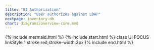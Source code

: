 ```yaml
---
title: "UI Authorization"
description: "User authorizes against LDAP"
nextpage: inventory-db
chart: diagrams/overview-core.mmd
---
```

{% include mermaid.html %}
{% include start.html %}
  class UI FOCUS
  linkStyle 1 stroke:red,stroke-width:3px
{% include end.html %}
